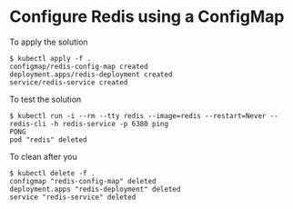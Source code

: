 # Configure Redis using a ConfigMap

To apply the solution

```console
$ kubectl apply -f . 
configmap/redis-config-map created
deployment.apps/redis-deployment created
service/redis-service created
```

To test the solution 

```console
$ kubectl run -i --rm --tty redis --image=redis --restart=Never -- redis-cli -h redis-service -p 6380 ping
PONG
pod "redis" deleted
```

To clean after you

```console
$ kubectl delete -f .
configmap "redis-config-map" deleted
deployment.apps "redis-deployment" deleted
service "redis-service" deleted
```
